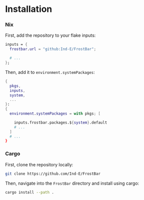 # Installation


### Nix

First, add the repository to your flake inputs:
```nix
inputs = {
  frostbar.url = "github:Ind-E/FrostBar";

  # ...
};
```

Then, add it to `environment.systemPackages`:

```nix
{
  pkgs,
  inputs,
  system,
  ...
}:
{
  environment.systemPackages = with pkgs; [

    inputs.frostbar.packages.${system}.default
    # ...
  ]
  # ...
}
```

### Cargo

First, clone the repository locally:
```sh
git clone https://github.com/Ind-E/FrostBar
```

Then, navigate into the `FrostBar` directory and install using cargo:

```sh
cargo install --path .
```



